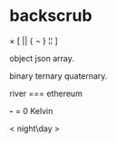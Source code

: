 # backscrub

× [ || { ¬ } ¦¦ ]

object json array. 

binary ternary quaternary. 

river === ethereum

**-** = 0 Kelvin

< night\day >

